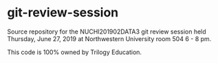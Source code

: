 # git-review-session
Source repository for the NUCHI201902DATA3 git review session held Thursday, June 27, 2019 at Northwestern University room 504 6 - 8 pm.

This code is 100% owned by Trilogy Education.